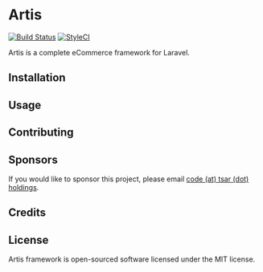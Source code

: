 # Artis
<a href="https://travis-ci.org/tsarholdings/artis"><img src="https://travis-ci.org/tsarholdings/artis.svg" alt="Build Status"></a>
<a href="https://styleci.io/repos/92798628"><img src="https://styleci.io/repos/92798628/shield?style=flat" alt="StyleCI"></a>
<!-- <a href="https://packagist.org/packages/tsarholdings/artis"><img src="https://poser.pugx.org/tsarholdings/artis/d/total.svg" alt="Total Downloads"></a> -->
<!-- <a href="https://packagist.org/packages/tsarholdings/artis"><img src="https://poser.pugx.org/tsarholdings/artis/v/stable.svg" alt="Latest Stable Version"></a> -->
<!-- <a href="https://packagist.org/packages/tsarholdings/artis"><img src="https://poser.pugx.org/tsarholdings/artis/license.svg" alt="License"></a> -->
</p>

Artis is a complete eCommerce framework for Laravel.

## Installation

## Usage

## Contributing

## Sponsors
If you would like to sponsor this project, please email [code (at) tsar (dot) holdings](mailto:code@tsar.holdings?subject=Artis/Sponsor).

## Credits

## License
Artis framework is open-sourced software licensed under the MIT license.
